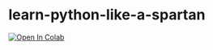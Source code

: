 # learn-python-like-a-spartan
[![Open In Colab](https://colab.research.google.com/assets/colab-badge.svg)](https://colab.research.google.com/github/derryderajat/learn-python-like-a-spartan/blob/main/Learn_Python_Like_a_Spartan.ipynb
)
